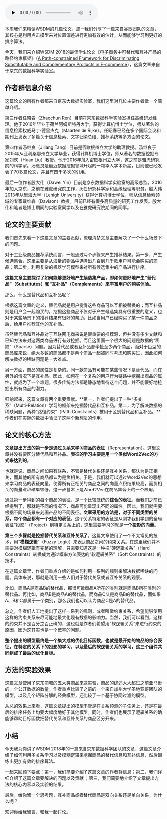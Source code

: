 <audio id="audio" title="014 | WSDM 2018论文精读：看京东团队如何挖掘商品的替代信息和互补信息" controls="" preload="none"><source id="mp3" src="https://static001.geekbang.org/resource/audio/47/e8/47c63b5a8de67ff6c0f90fd1bc3852e8.mp3"></audio>

本周我们来精读WSDM的几篇论文，周一我们分享了一篇来自谷歌团队的文章，其核心是利用点击模型来对位置偏差进行更加有效的估计，从而能够学习到更好的排序算法。

今天，我们来介绍WSDM 2018的最佳学生论文《电子商务中可替代和互补产品的路径约束框架》（[A Path-constrained Framework for Discriminating Substitutable and Complementary Products in E-commerce](http://http://delivery.acm.org/10.1145/3160000/3159710/p619-wang.pdf?ip=185.211.133.206&amp;id=3159710&amp;acc=OPEN&amp;key=4D4702B0C3E38B35%2E4D4702B0C3E38B35%2E4D4702B0C3E38B35%2E6D218144511F3437&amp;__acm__=1519027969_cc4a857a03d3bba81f9e3e69a6b774cc)），这篇文章来自于京东的数据科学实验室。

## 作者群信息介绍

这篇论文的所有作者都来自京东大数据实验室，我们这里对几位主要作者做一个简单介绍。

第三作者任昭春（Zhaochun Ren）目前在京东数据科学实验室担任高级研发经理。他于2016年毕业于荷兰阿姆斯特丹大学，获得计算机博士学位，师从著名的信息检索权威马丁⋅德里杰克（Maarten de Rijke）。任昭春已经在多个国际会议和期刊上发表了多篇关于信息检索、文字归纳总结、推荐系统等多方面的论文。

第四作者汤继良（Jiliang Tang）目前是密歇根州立大学的助理教授。汤继良于2015年从亚利桑那州立大学毕业，获得计算机博士学位，师从著名的数据挖掘专家刘欢（Huan Liu）教授。他于2016年加入密歇根州立大学，这之前是雅虎研究院的科学家。汤继良是最近数据挖掘领域升起的一颗华人学术新星，目前他已经发表了70多篇论文，并且有四千多次的引用。

最后一位作者殷大伟（Dawei Yin）目前是京东数据科学实验室的高级总监。2016年加入京东，之前在雅虎研究院工作，历任研究科学家和高级经理等职务。殷大伟2013年从里海大学（Lehigh University）获得计算机博士学位，师从信息检索领域的专家戴维森（Davison）教授。目前已经有很多高质量的研究工作发表。殷大伟和笔者是博士期间的实验室同学以及在雅虎研究院期间的同事。

## 论文的主要贡献

我们首先来看一下这篇文章的主要贡献，梳理清楚文章主要解决了一个什么场景下的问题。

对于工业级商品推荐系统而言，一般通过两个步骤来产生推荐结果。第一步，产生候选集合，这里主要是从海量的物品中选择出几百到几千款用户可能会购买的商品；第二步，利用复杂的机器学习模型来对所有候选集中的产品进行排序。

**这篇文章主要探讨了如何能够更好地产生候选集产品，即如何更好地产生“替代品”（Substitutes）和“互补品”（Complements）来丰富用户的购买体验。**

那么，什么是替代品和互补品呢？

根据这篇文章的定义，替代品就是用户觉得这些商品可以互相被替换的；而互补品则是用户会一起购买的。挖掘这些商品不仅对于产生候选集具有很重要的意义，也对于某些场景下的推荐结果有很好的帮助，比如当用户已经购买了某一件商品之后，给用户推荐其他的互补品。

虽然替代品和互补品对于互联网电商来说是很重要的推荐源，但并没有多少文献和已知方法来对这两类商品进行有效挖掘。而且这里面一个很大的问题是数据的“稀缺”（Sparse）问题。因为替代品或者互补品都牵扯至少两个商品，而对于巨型的商品库来说，绝大多数的商品都不是两个商品一起被同时考虑和购买过，因此如何解决数据的稀缺问题是一大难点。

另一方面，商品的属性是复杂的。同一款商品有可能在某些情况下是替代品，而在另外的情况下是互补品。因此，如何在一个复杂的用户行为链路中挖掘出商品的属性，就成为了一个难题。很多传统方法都是静态地看待这个问题，并不能很好地挖掘出所有商品的潜力。

归纳起来，这篇文章有两个重要贡献。**第一，作者们提出了一种“多关系”（Multi-Relation）学习的框架来挖掘替代品和互补品。第二，为了解决数据的稀缺问题，两种“路径约束”（Path Constraints）被用于区别替代品和互补品。**作者们在实际的数据中验证了这两个新想法的作用。

## 论文的核心方法

**文章提出方法的第一步是通过关系来学习商品的表征**（Representation）。这里文章并没有要区分替代品和互补品。**表征的学习主要是用一个类似Word2Vec的方式来达到的**。

也就是说，商品之间如果有联系，不管是替代关系还是互补关系，都认为是正相关，而其他的所有商品都认为是负相关。于是，我们就可以通过Word2Vec的思想来学习商品的表征向量，使得所有正相关的商品之间的向量点积结果较高，而负相关的向量点积结果较低。这一步基本上是Word2Vec在商品集合上的一个应用。

通过第一步得到的每个商品的表征，是一个比较笼统的**综合的表征**。而我们之前已经提到了，那就是不同的情况下，商品可能呈现出不同的属性。因此，我们就需要根据不同的场景来刻画产品的不同表征。**文章采用的方法是，对于不同类型的关系，每个商品都有一个对应的表征**。这个关系特定的表征是从刚才我们学到的全局表征“投影”（Project）到特定关系上的，这里需要学习的就是**一个投影的向量**。

**第三个步骤就是挖掘替代关系和互补关系了**。这篇文章使用了一个不太常见的技术，用“**模糊逻辑**”（Fuzzy Logic）来表达商品之间的约束关系。在这里我们并不需要对模糊逻辑有完整的理解，只需要知道这是一种把“硬逻辑关系”（Hard Constraints）转换成为通过概率方法表达的“软逻辑关系”（Soft Constraints）的技术。

在这篇文章里，作者们重点介绍的是如何利用一系列的规则来解决数据稀缺的问题。具体来说，那就是利用一些人们对于替代关系或者互补关系的观察。

比如，商品A是商品B的替代品，那很可能商品A所在的类别就是商品B所在类别的替代品。再比如，商品B是商品A的替代品，而商品C又是商品B的替代品，而如果A、B和C都属于一个类别，那么我们也可以认为商品C是A的替代品。

总之，作者们人工地提出了这样一系列的规则，或者叫做约束关系，希望能够使用这样的约束关系来尽可能地最大化现有数据的影响力。当然，我们可以看到，这样的约束并不是百分之百正确的，这也就是作者们希望用“软逻辑关系”来进行约束的原因，因为这其实也是一个概率的问题。

**整个提出的模型最终是一个集大成的优化目标函数，也就是最开始的物品的综合表征，在特定的关系下的投影的学习，以及最后的软逻辑关系的学习，这三个组件共同组成了最后的优化目标。**

## 方法的实验效果

这篇文章使用了京东商城的五大类商品来做实验，商品的综述大大超过之前亚马逊的一个公开数据的数量。作者重点比较了之前的一个来自加州大学圣地亚哥团队的模型，以及几个矩阵分解的经典模型，还比较了一个基于协同过滤的模型。

从总的效果上来看，这篇文章提出的模型不管是在关系预测的子任务上，还是在最后的排序任务上均要大幅度地好于其他模型。同时，作者们也展示了逻辑关系的确能够帮助目标函数把替代关系和互补关系的商品区分开来。

## 小结

今天我为你讲了WSDM 2018年的一篇来自京东数据科学团队的文章，这篇文章介绍了如何利用多关系学习以及模糊逻辑来挖掘商品的替代信息和互补信息，然后训练出更加有效的排序算法。

一起来回顾下要点：第一，我们简要介绍了这篇文章的作者群信息；第二，我们详细介绍了这篇文章要解决的问题以及贡献 ；第三，我们简要地介绍了文章提出方法的核心内容以及实验的结果。

最后，给你留一个思考题，互补商品或者替代商品是双向关系还是单向关系，为什么呢？

欢迎你给我留言，和我一起讨论。


